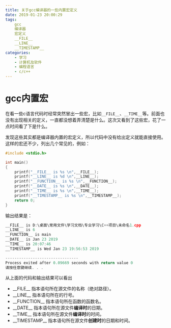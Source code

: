 ```yaml
---
title: 关于gcc编译器的一些内置宏定义
date: 2019-01-23 20:00:29
tags:
	gcc
	编译器
	宏定义
	__FILE__
	__LINE__
	__TIMESTAMP__
categories:
	- 学习
	- 计算机及软件
	- 编程语言
	- c/c++
---
```

# gcc内置宏

在看一些c语言代码时经常突然冒出一些宏，比如`__FILE__`、`__TIME__`等。前面也没有出现相关的定义，一直都没想着弄清楚是什么。这次又看到了这些宏，花了一点时间看了下是什么。

发现这些其实都是编译器内置的宏定义，所以代码中没有给出定义就能直接使用。这样的宏还不少，列出几个常见的，例如：

```c
#include <stdio.h>

int main()
{
	printf("__FILE__ is %s \n",__FILE__);
	printf("__LINE__ is %d \n",__LINE__);
	printf("__FUNCTION__ is %s \n",__FUNCTION__);
	printf("__DATE__ is %s \n",__DATE__);
	printf("__TIME__ is %s \n",__TIME__);
	printf("__TIMESTAMP__ is %s \n",__TIMESTAMP__);
	return 0;
}
```

输出结果是：

<!--more-->

```c
__FILE__ is D:\桌面\常用文件\学习文档\专业学习\C++项目\未命名1.cpp
__LINE__ is 6
__FUNCTION__ is main
__DATE__ is Jan 23 2019
__TIME__ is 20:07:46
__TIMESTAMP__ is Wed Jan 23 19:56:53 2019

--------------------------------
Process exited after 0.09669 seconds with return value 0
请按任意键继续. . .
```

从上面的代码和输出结果可以看出

* \_\_FILE\_\_
  指本语句所在源文件的名称（绝对路径）。
* \_\_LINE\_\_
  指本语句所在的行号。
* \_\_FUNCTION\_\_
  指本语句所在函数的函数名。
* \_\_DATE\_\_
  指本语句所在源文件**编译时**的日期。
* \_\_TIME\_\_
  指本语句所在源文件**编译时**的时间。
* \_\_TIMESTAMP\_\_
  指本语句所在源文件**创建时**的日期和时间。